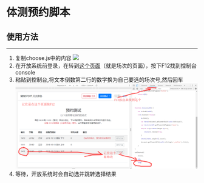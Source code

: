 # 体测预约脚本

## 使用方法  
----------------
 1. 复制choose.js中的内容  ![][1]
 2. 在开放系统前登录，在转到[这个页面][2]（就是场次的页面），按下F12找到控制台console
 3. 粘贴到控制台,将文本倒数第二行的数字换为自己要选的场次号,然后回车![此处输入图片的描述][3]
 4. 等待，开放系统时会自动选并跳转选择结果


  [1]: https://github.com/2239559319/python/blob/master/src/image/image14.png
  [2]: https://scusport.com/schedule
  [3]: https://github.com/2239559319/python/blob/master/src/image/image15.png